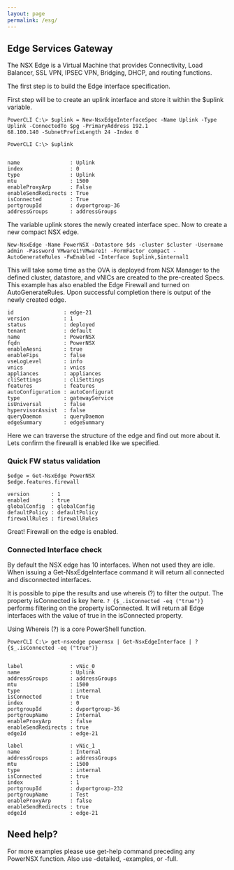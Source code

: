 ```yaml
---
layout: page
permalink: /esg/
---
```


## Edge Services Gateway

The NSX Edge is a Virtual Machine that provides Connectivity, Load Balancer, SSL VPN, IPSEC VPN, Bridging, DHCP, and routing functions.


The first step is to build the Edge interface specification.

First step will be to create an uplink interface and store it within the $uplink variable.

```
PowerCLI C:\> $uplink = New-NsxEdgeInterfaceSpec -Name Uplink -Type Uplink -ConnectedTo $pg -PrimaryAddress 192.1
68.100.140 -SubnetPrefixLength 24 -Index 0

PowerCLI C:\> $uplink


name                : Uplink
index               : 0
type                : Uplink
mtu                 : 1500
enableProxyArp      : False
enableSendRedirects : True
isConnected         : True
portgroupId         : dvportgroup-36
addressGroups       : addressGroups
```       

The variable uplink stores the newly created interface spec. Now to create a new compact NSX edge.

```
New-NsxEdge -Name PowerNSX -Datastore $ds -cluster $cluster -Username admin -Password VMware1!VMware1! -FormFactor compact -AutoGenerateRules -FwEnabled -Interface $uplink,$internal1
```

This will take some time as the OVA is deployed from NSX Manager to the defined cluster, datastore, and vNICs are created to the pre-created Specs. This example has also enabled the Edge Firewall and turned on AutoGenerateRules. Upon successful completion there is output of the newly created edge.

```
id                : edge-21
version           : 1
status            : deployed
tenant            : default
name              : PowerNSX
fqdn              : PowerNSX
enableAesni       : true
enableFips        : false
vseLogLevel       : info
vnics             : vnics
appliances        : appliances
cliSettings       : cliSettings
features          : features
autoConfiguration : autoConfigurat
type              : gatewayService
isUniversal       : false
hypervisorAssist  : false
queryDaemon       : queryDaemon
edgeSummary       : edgeSummary
```

Here we can traverse the structure of the edge and find out more about it. Lets confirm the firewall is enabled like we specified.

### Quick FW status validation

```
$edge = Get-NsxEdge PowerNSX
$edge.features.firewall

version       : 1
enabled       : true
globalConfig  : globalConfig
defaultPolicy : defaultPolicy
firewallRules : firewallRules
```

Great! Firewall on the edge is enabled. 

### Connected Interface check

By default the NSX edge has 10 interfaces. When not used they are idle. When issuing a Get-NsxEdgeInterface command it will return all connected and disconnected interfaces. 

It is possible to pipe the results and use whereis (?) to filter the output. The property isConnected is key here. `? {$_.isConnected -eq ("true")}` performs filtering on the property isConnected. It will return all Edge interfaces with the value of true in the isConnected property.

Using Whereis (?) is a core PowerShell function.

```
PowerCLI C:\> get-nsxedge powernsx | Get-NsxEdgeInterface | ? {$_.isConnected -eq ("true")}


label               : vNic_0
name                : Uplink
addressGroups       : addressGroups
mtu                 : 1500
type                : internal
isConnected         : true
index               : 0
portgroupId         : dvportgroup-36
portgroupName       : Internal
enableProxyArp      : false
enableSendRedirects : true
edgeId              : edge-21

label               : vNic_1
name                : Internal
addressGroups       : addressGroups
mtu                 : 1500
type                : internal
isConnected         : true
index               : 1
portgroupId         : dvportgroup-232
portgroupName       : Test
enableProxyArp      : false
enableSendRedirects : true
edgeId              : edge-21
```


## Need help?

For more examples please use get-help command preceding any PowerNSX function. Also use -detailed, -examples, or -full.
